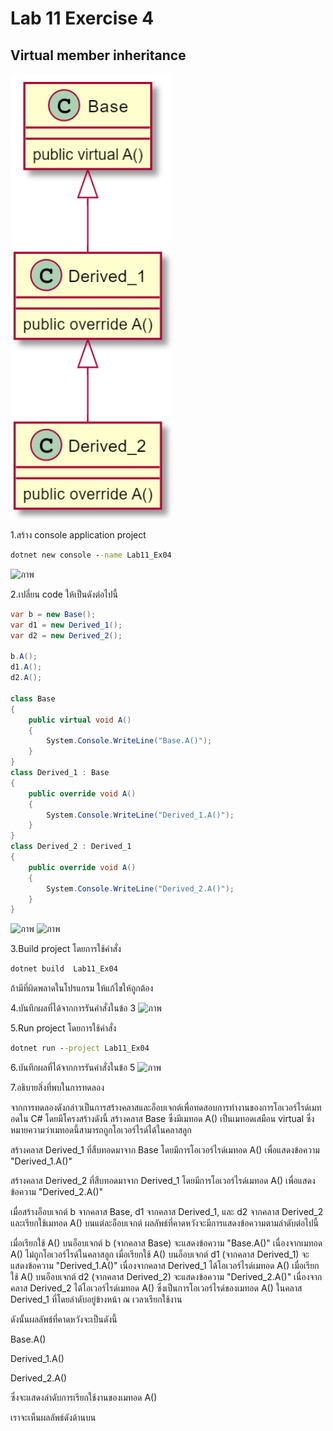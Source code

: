 # Lab 11 Exercise 4

## Virtual member inheritance
![alt text](./Pictures/image01.png)

1.สร้าง console application project

```cmd
dotnet new console --name Lab11_Ex04
```
![ภาพ](https://github.com/AnchisaPhetnoi/03376836-OOP-2566-Lab-11/assets/144197034/722f9eb7-e8bd-481c-a5e7-ca5c02b45b43)

2.เปลี่ยน code ให้เป็นดังต่อไปนี้

```cs
var b = new Base();
var d1 = new Derived_1();
var d2 = new Derived_2();

b.A();
d1.A();
d2.A();

class Base
{
    public virtual void A()
    {
        System.Console.WriteLine("Base.A()");
    }
}
class Derived_1 : Base
{
    public override void A()
    {
        System.Console.WriteLine("Derived_1.A()");
    }
}
class Derived_2 : Derived_1
{
    public override void A()
    {
        System.Console.WriteLine("Derived_2.A()");
    }
}
```
![ภาพ](https://github.com/AnchisaPhetnoi/03376836-OOP-2566-Lab-11/assets/144197034/dc334a86-a7ef-4004-8e67-f7ffb22c3a0a)
![ภาพ](https://github.com/AnchisaPhetnoi/03376836-OOP-2566-Lab-11/assets/144197034/f2cf93c8-a683-4b9e-bf14-a00dd316d140)

3.Build project โดยการใช้คำสั่ง

```cmd
dotnet build  Lab11_Ex04
```

ถ้ามีที่ผิดพลาดในโปรแกรม ให้แก้ไขให้ถูกต้อง

4.บันทึกผลที่ได้จากการรันคำสั่งในข้อ 3
![ภาพ](https://github.com/AnchisaPhetnoi/03376836-OOP-2566-Lab-11/assets/144197034/44eeae12-26b2-4f05-9ab2-b47f59197254)

5.Run project โดยการใช้คำสั่ง

```cmd
dotnet run --project Lab11_Ex04
```

6.บันทึกผลที่ได้จากการรันคำสั่งในข้อ 5
![ภาพ](https://github.com/AnchisaPhetnoi/03376836-OOP-2566-Lab-11/assets/144197034/75352fa4-5230-4ad2-99a3-321b32bb75f4)

7.อธิบายสิ่งที่พบในการทดลอง

จากการทดลองดังกล่าวเป็นการสร้างคลาสและอ็อบเจกต์เพื่อทดสอบการทำงานของการโอเวอร์ไรด์เมทอดใน C# โดยมีโครงสร้างดังนี้
สร้างคลาส Base ซึ่งมีเมทอด A() เป็นเมทอดเสมือน virtual ซึ่งหมายความว่าเมทอดนี้สามารถถูกโอเวอร์ไรด์ได้ในคลาสลูก

สร้างคลาส Derived_1 ที่สืบทอดมาจาก Base โดยมีการโอเวอร์ไรด์เมทอด A() เพื่อแสดงข้อความ "Derived_1.A()"

สร้างคลาส Derived_2 ที่สืบทอดมาจาก Derived_1 โดยมีการโอเวอร์ไรด์เมทอด A() เพื่อแสดงข้อความ "Derived_2.A()"

เมื่อสร้างอ็อบเจกต์ b จากคลาส Base, d1 จากคลาส Derived_1, และ d2 จากคลาส Derived_2 และเรียกใช้เมทอด A() บนแต่ละอ็อบเจกต์ ผลลัพธ์ที่คาดหวังจะมีการแสดงข้อความตามลำดับต่อไปนี้

เมื่อเรียกใช้ A() บนอ็อบเจกต์ b (จากคลาส Base) จะแสดงข้อความ "Base.A()" เนื่องจากเมทอด A() ไม่ถูกโอเวอร์ไรด์ในคลาสลูก
เมื่อเรียกใช้ A() บนอ็อบเจกต์ d1 (จากคลาส Derived_1) จะแสดงข้อความ "Derived_1.A()" เนื่องจากคลาส Derived_1 ได้โอเวอร์ไรด์เมทอด A()
เมื่อเรียกใช้ A() บนอ็อบเจกต์ d2 (จากคลาส Derived_2) จะแสดงข้อความ "Derived_2.A()" เนื่องจากคลาส Derived_2 ได้โอเวอร์ไรด์เมทอด A() ซึ่งเป็นการโอเวอร์ไรด์ของเมทอด A() ในคลาส Derived_1 ที่โดยลำดับอยู่ข้างหน้า ณ เวลาเรียกใช้งาน

ดังนั้นผลลัพธ์ที่คาดหวังจะเป็นดังนี้

Base.A()

Derived_1.A()

Derived_2.A()

ซึ่งจะแสดงลำดับการเรียกใช้งานของเมทอด A()

เราจะเห็นผลลัพธ์ดังด้านบน
